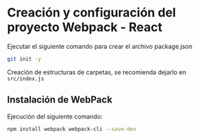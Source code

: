 

# Creación y configuración del proyecto Webpack - React


Ejecutar el siguiente comando para crear el archivo package.json
```sh
git init -y
```

Creación de estructuras de carpetas, se recomienda dejarlo en `src/index.js`

## Instalación de WebPack
Ejecución del siguiente comando:
```sh
npm install webpack webpack-cli --save-dev
```

